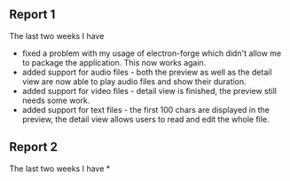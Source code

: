 ## Report 1
The last two weeks I have 
* fixed a problem with my usage of electron-forge which didn't allow me to package the application. This now works again.
* added support for audio files - both the preview as well as the detail view are now able to play audio files and show their duration.
* added support for video files - detail view is finished, the preview still needs some work.
* added support for text files - the first 100 chars are displayed in the preview, the detail view allows users to read and edit the whole file.



## Report 2
The last two weeks I have
*